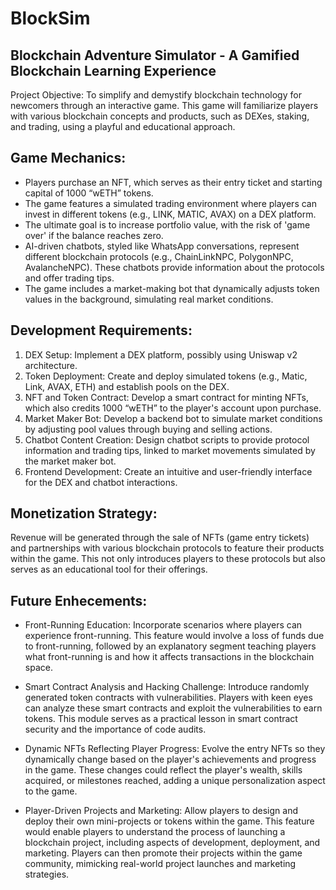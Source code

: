 # BlockSim

## Blockchain Adventure Simulator - A Gamified Blockchain Learning Experience

Project Objective: To simplify and demystify blockchain technology for newcomers through an interactive game. This game will familiarize players with various blockchain concepts and products, such as DEXes, staking, and trading, using a playful and educational approach.

## Game Mechanics:

- Players purchase an NFT, which serves as their entry ticket and starting capital of 1000 “wETH” tokens.
- The game features a simulated trading environment where players can invest in different tokens (e.g., LINK, MATIC, AVAX) on a DEX platform.
- The ultimate goal is to increase portfolio value, with the risk of 'game over' if the balance reaches zero.
- AI-driven chatbots, styled like WhatsApp conversations, represent different blockchain protocols (e.g., ChainLinkNPC, PolygonNPC, AvalancheNPC). These chatbots provide information about the protocols and offer trading tips.
- The game includes a market-making bot that dynamically adjusts token values in the background, simulating real market conditions.

## Development Requirements:

1. DEX Setup: Implement a DEX platform, possibly using Uniswap v2 architecture.
2. Token Deployment: Create and deploy simulated tokens (e.g., Matic, Link, AVAX, ETH) and establish pools on the DEX.
3. NFT and Token Contract: Develop a smart contract for minting NFTs, which also credits 1000 “wETH” to the player's account upon purchase.
4. Market Maker Bot: Develop a backend bot to simulate market conditions by adjusting pool values through buying and selling actions.
5. Chatbot Content Creation: Design chatbot scripts to provide protocol information and trading tips, linked to market movements simulated by the market maker bot.
6. Frontend Development: Create an intuitive and user-friendly interface for the DEX and chatbot interactions.

## Monetization Strategy: 
Revenue will be generated through the sale of NFTs (game entry tickets) and partnerships with various blockchain protocols to feature their products within the game. This not only introduces players to these protocols but also serves as an educational tool for their offerings.

## Future Enhecements:

- Front-Running Education: Incorporate scenarios where players can experience front-running. This feature would involve a loss of funds due to front-running, followed by an explanatory segment teaching players what front-running is and how it affects transactions in the blockchain space.

- Smart Contract Analysis and Hacking Challenge: Introduce randomly generated token contracts with vulnerabilities. Players with keen eyes can analyze these smart contracts and exploit the vulnerabilities to earn tokens. This module serves as a practical lesson in smart contract security and the importance of code audits.

- Dynamic NFTs Reflecting Player Progress: Evolve the entry NFTs so they dynamically change based on the player's achievements and progress in the game. These changes could reflect the player's wealth, skills acquired, or milestones reached, adding a unique personalization aspect to the game.

- Player-Driven Projects and Marketing: Allow players to design and deploy their own mini-projects or tokens within the game. This feature would enable players to understand the process of launching a blockchain project, including aspects of development, deployment, and marketing. Players can then promote their projects within the game community, mimicking real-world project launches and marketing strategies.

